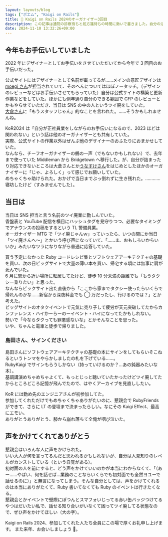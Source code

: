 ```yaml
---
layout: layouts/blog
tags: ["ポエム", "Kaigi on Rails"]
title: 💎 Kaigi on Rails 2024のオーガナイザー3回目
description: この記事は通院の診察待ちと処方箋待ちの時間に勢いで書きました。自分の活動記録として残しておきます。
date: 2024-11-10 13:32:26+09:00
---
```


## 今年もお手伝いしていました

2022 年にデザイナーとしてお手伝いをさせていただいてから今年で 3 回目のお手伝いだった。

公式サイトにはデザイナーとして名前が載ってるが……メインの意匠デザインは[moegi さん](https://x.com/moegi_web)が担当されていて、そのへんについてはほぼノータッチ。（デザインのレビューなどはお手伝いさせてもらっていた）自分は公式サイトの構築と更新作業などをしていた。ほかにも例年通り自分のできる範囲で CFP のレビューとかもやらせていただき、当日は SNS の中の人というツイ廃をしていた。  
[大倉さん](https://x.com/okuramasafumi/)に「もうスタッフじゃん」的なことを言われた。……そうかもしれませんね。

KoR2024 は「自分が正社員業をしながらのお手伝いになるので、2023 ほどは関われない」という話は他のオーガナイザーとも共有していた。  
実際、公式サイトの作業以外はぜんぶ他のデザイナーのおふたりにおまかせしていた。  
なんなら、チーフオーガナイザーの鶴の一声（でもないかもしれない）で、去年まで使っていた Middleman から Bridgetown へ移行した。が、自分が詰まったり対応できないところは大倉さんとか[うなすけさん](https://x.com/yu_suke1994)をはじめとしたほかのオーガナイザーに「じゃ、よろしく」って感じでお願いしていた。  
めちゃくちゃ助けられた。おかげで当日までぶっ倒れずに生き残れた。…………寝坊したけど（すみませんでした）。

## 当日は

当日は SNS 担当と言う名前のツイ廃業に勤しんでいた。  
香盤表と YouTube 配信を横目にハッシュタグを見守りつつ、必要なタイミングでアナウンスの投稿をするという TL 警備員業。  
オーガナイザー MTG で「ツイ廃じゃんｗ」っていったら、いつの間にか当日「ツイ廃さんへ〜」とかいう呼び声になっていて、「……ま、おもしろいからいいか」みたいなツラになりながら普通に応答していた。

買う予定になかった Ruby コードレシピ集とソフトウェアアーキテクチャの基礎を買い、次の日ビッグサイトで大量の薄い本を買い、帰宅する頃には無事に肩が死んでいた。  
6 月に駅から近い場所に転居してたけど、徒歩 10 分未満の距離でも「もうタクシー乗りたい」と思った。  
なんならビックサイト出た直後から「ここから家までタクシー使ったらいくらで帰れんのかな……新宿から深夜料金でも ◯ 万だったし、行けるのでは？」とか考えた。  
ビッグサイトのオタクイベントで元気に売り子して疲労が天元突破してたからカンファレンス・ハイかーらーのーイベント・ハイになってたかもしれない。  
勢いで「今ならタクっても罪悪感ないな」とかそんなことを思った。  
いや、ちゃんと電車と徒歩で帰りました。

### 島田さん、サインください

島田さんにソフトウェアアーキテクチャの基礎の本にサインをしてもらいそこねるというトンマをやらかしましたの札を下げている……。  
RubyKaigi でサインもらうしかない（持っていけるのか？…あの鈍器みたいな本）。  
基調講演めちゃめちゃよくて、もっとじっと聴いていたかったけどツイ廃してたからところどころ記憶が飛んでたので、はやくアーカイブを見直ししたい。

KoR には勤め先のエンジニアさんが初参加してた。  
参加してくれただけでもめちゃくちゃありがたいのに、懇親会で RubyFriends ができて、さらに LT の登壇まで決まったらしい。なにその Kaigi Effect、最高にエモい。  
ありがとうありがとう、膝から崩れ落ちて全俺が咽び泣いた。

## 声をかけてくれてありがとう

懇親会はいろんな人に声をかけられた。  
いい大人が何を言ってるんだと思われるかもしれないが、自分は人見知りのレベルがカンストしている（という自覚がある）。  
初対面の人を前にすると、どう声をかけていいのかが本当にわからなくて、「（あー……やばい、何を話せば…業務のことならいくらでも初対面でも全然ヨユーで話せるのに）」と無言になってしまう。そんな自分としては、声をかけてくれるのは本当にありがたくて、Ruby 書いてなくても Ruby のイベントは行きたくなる。  
懇親会とかイベントで壁際にぽつんとスマフォいじってる赤い缶バッジつけてるやつはだいたい私で、話せる知り合いがいなくて困ってツイ廃してる状態なので、ぜひ声をかけてほしい（大の字）。

Kaigi on Rails 2024、参加してくれた人たち全員にこの場で厚くお礼申し上げます。
また来年、お会いしましょう 👋。
